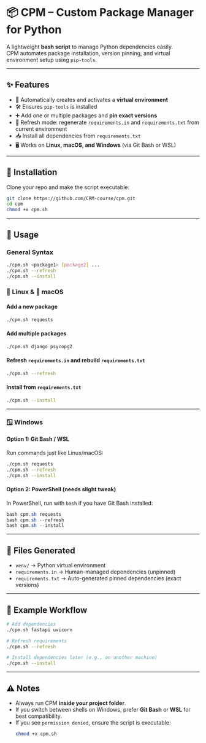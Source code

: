 # 📦 CPM – Custom Package Manager for Python  

A lightweight **bash script** to manage Python dependencies easily.  
CPM automates package installation, version pinning, and virtual environment setup using `pip-tools`.  

---

## ✨ Features  
- 🔧 Automatically creates and activates a **virtual environment**  
- 🛠 Ensures `pip-tools` is installed  
- ➕ Add one or multiple packages and **pin exact versions**  
- 🔄 Refresh mode: regenerate `requirements.in` and `requirements.txt` from current environment  
- 📥 Install all dependencies from `requirements.txt`  
- 🖥 Works on **Linux, macOS, and Windows** (via Git Bash or WSL)  

---

## 🚀 Installation  

Clone your repo and make the script executable:  

```bash
git clone https://github.com/CRM-course/cpm.git
cd cpm
chmod +x cpm.sh
```

---

## 📖 Usage  

### General Syntax
```bash
./cpm.sh <package1> [package2] ...
./cpm.sh --refresh
./cpm.sh --install
```

### 🐧 Linux & 🍎 macOS  

#### Add a new package  
```bash
./cpm.sh requests
```

#### Add multiple packages  
```bash
./cpm.sh django psycopg2
```

#### Refresh `requirements.in` and rebuild `requirements.txt`  
```bash
./cpm.sh --refresh
```

#### Install from `requirements.txt`  
```bash
./cpm.sh --install
```

---

### 🪟 Windows  

#### Option 1: **Git Bash / WSL**  
Run commands just like Linux/macOS:  
```bash
./cpm.sh requests
./cpm.sh --refresh
./cpm.sh --install
```

#### Option 2: **PowerShell** (needs slight tweak)  
In PowerShell, run with `bash` if you have Git Bash installed:  
```powershell
bash cpm.sh requests
bash cpm.sh --refresh
bash cpm.sh --install
```

---

## 📂 Files Generated  

- `venv/` → Python virtual environment  
- `requirements.in` → Human-managed dependencies (unpinned)  
- `requirements.txt` → Auto-generated pinned dependencies (exact versions)  

---

## 📝 Example Workflow  

```bash
# Add dependencies
./cpm.sh fastapi uvicorn

# Refresh requirements
./cpm.sh --refresh

# Install dependencies later (e.g., on another machine)
./cpm.sh --install
```

---

## ⚠️ Notes  

- Always run CPM **inside your project folder**.  
- If you switch between shells on Windows, prefer **Git Bash** or **WSL** for best compatibility.  
- If you see `permission denied`, ensure the script is executable:  
  ```bash
  chmod +x cpm.sh
  ```
